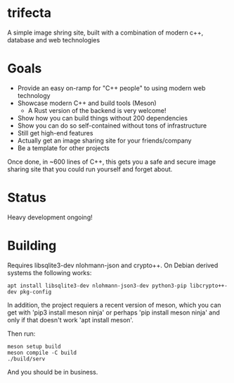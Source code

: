 # trifecta
A simple image shring site, built with a combination of modern c++, database
and web technologies

# Goals

 * Provide an easy on-ramp for "C++ people" to using modern web technology
 * Showcase modern C++ and build tools (Meson)
   * A Rust version of the backend is very welcome!
 * Show how you can build things without 200 dependencies
 * Show you can do so self-contained without tons of infrastructure
 * Still get high-end features
 * Actually get an image sharing site for your friends/company
 * Be a template for other projects

Once done, in ~600 lines of C++, this gets you a safe and secure image sharing site
that you could run yourself and forget about. 

# Status
Heavy development ongoing!

# Building
Requires libsqlite3-dev nlohmann-json and crypto++. On Debian derived
systems the following works:

```
apt install libsqlite3-dev nlohmann-json3-dev python3-pip libcrypto++-dev pkg-config
```

In addition, the project requiers a recent version of meson, which you can
get with 'pip3 install meson ninja' or perhaps 'pip install
meson ninja' and only if that doesn't work 'apt install meson'.

Then run:

```
meson setup build
meson compile -C build
./build/serv
```

And you should be in business.
